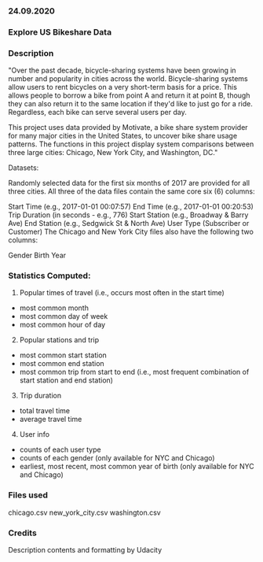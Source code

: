 ### 24.09.2020

### Explore US Bikeshare Data

### Description
"Over the past decade, bicycle-sharing systems have been growing in number and popularity in cities across the world. Bicycle-sharing systems allow users to rent bicycles on a very short-term basis for a price. This allows people to borrow a bike from point A and return it at point B, though they can also return it to the same location if they'd like to just go for a ride. Regardless, each bike can serve several users per day.

This project uses data provided by Motivate, a bike share system provider for many major cities in the United States, to uncover bike share usage patterns. The functions in this project display system comparisons between three large cities: Chicago, New York City, and Washington, DC."

Datasets:

Randomly selected data for the first six months of 2017 are provided for all three cities. All three of the data files contain the same core six (6) columns:

Start Time (e.g., 2017-01-01 00:07:57)
End Time (e.g., 2017-01-01 00:20:53)
Trip Duration (in seconds - e.g., 776)
Start Station (e.g., Broadway & Barry Ave)
End Station (e.g., Sedgwick St & North Ave)
User Type (Subscriber or Customer)
The Chicago and New York City files also have the following two columns:

Gender
Birth Year

### Statistics Computed:

1) Popular times of travel (i.e., occurs most often in the start time)

- most common month
- most common day of week
- most common hour of day
2) Popular stations and trip

- most common start station
- most common end station
- most common trip from start to end (i.e., most frequent combination of start station and end station)

3) Trip duration

- total travel time
- average travel time

4) User info

- counts of each user type
- counts of each gender (only available for NYC and Chicago)
- earliest, most recent, most common year of birth (only available for NYC and Chicago)

### Files used
chicago.csv
new_york_city.csv
washington.csv

### Credits
Description contents and formatting by Udacity
